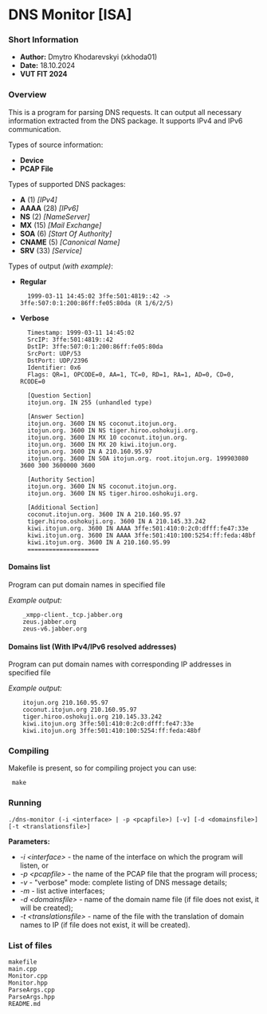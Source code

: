 # DNS Monitor [ISA]

### Short Information

- **Author:** Dmytro Khodarevskyi (xkhoda01)
- **Date:** 18.10.2024
- **VUT FIT 2024**

### Overview

This is a program for parsing DNS requests. It can output all necessary information extracted from the DNS package. It supports IPv4 and IPv6 communication.

Types of source information:

- **Device**
- **PCAP File**

Types of supported DNS packages:

- **A** (1) _[IPv4]_
- **AAAA** (28) _[IPv6]_
- **NS** (2) _[NameServer]_
- **MX** (15) _[Mail Exchange]_
- **SOA** (6) _[Start Of Authority]_
- **CNAME** (5) _[Canonical Name]_
- **SRV** (33) _[Service]_

Types of output _(with example)_:

- **Regular**

  ```
    1999-03-11 14:45:02 3ffe:501:4819::42 -> 3ffe:507:0:1:200:86ff:fe05:80da (R 1/6/2/5)
  ```

- **Verbose**

  ```
    Timestamp: 1999-03-11 14:45:02
    SrcIP: 3ffe:501:4819::42
    DstIP: 3ffe:507:0:1:200:86ff:fe05:80da
    SrcPort: UDP/53
    DstPort: UDP/2396
    Identifier: 0x6
    Flags: QR=1, OPCODE=0, AA=1, TC=0, RD=1, RA=1, AD=0, CD=0, RCODE=0

    [Question Section]
    itojun.org. IN 255 (unhandled type)

    [Answer Section]
    itojun.org. 3600 IN NS coconut.itojun.org.
    itojun.org. 3600 IN NS tiger.hiroo.oshokuji.org.
    itojun.org. 3600 IN MX 10 coconut.itojun.org.
    itojun.org. 3600 IN MX 20 kiwi.itojun.org.
    itojun.org. 3600 IN A 210.160.95.97
    itojun.org. 3600 IN SOA itojun.org. root.itojun.org. 199903080 3600 300 3600000 3600

    [Authority Section]
    itojun.org. 3600 IN NS coconut.itojun.org.
    itojun.org. 3600 IN NS tiger.hiroo.oshokuji.org.

    [Additional Section]
    coconut.itojun.org. 3600 IN A 210.160.95.97
    tiger.hiroo.oshokuji.org. 3600 IN A 210.145.33.242
    kiwi.itojun.org. 3600 IN AAAA 3ffe:501:410:0:2c0:dfff:fe47:33e
    kiwi.itojun.org. 3600 IN AAAA 3ffe:501:410:100:5254:ff:feda:48bf
    kiwi.itojun.org. 3600 IN A 210.160.95.99
    ====================
  ```

#### Domains list

Program can put domain names in specified file

_Example output:_

```
    _xmpp-client._tcp.jabber.org
    zeus.jabber.org
    zeus-v6.jabber.org
```

#### Domains list (With IPv4/IPv6 resolved addresses)

Program can put domain names with corresponding IP addresses in specified file

_Example output:_

```
    itojun.org 210.160.95.97
    coconut.itojun.org 210.160.95.97
    tiger.hiroo.oshokuji.org 210.145.33.242
    kiwi.itojun.org 3ffe:501:410:0:2c0:dfff:fe47:33e
    kiwi.itojun.org 3ffe:501:410:100:5254:ff:feda:48bf
```

### Compiling

Makefile is present, so for compiling project you can use:

```
 make
```

### Running

```
./dns-monitor (-i <interface> | -p <pcapfile>) [-v] [-d <domainsfile>] [-t <translationsfile>]
```

**Parameters:**

- _-i &lt;interface&gt;_ - the name of the interface on which the program will listen, or
- _-p &lt;pcapfile&gt;_ - the name of the PCAP file that the program will process;
- _-v_ - "verbose" mode: complete listing of DNS message details;
- _-m_ - list active interfaces;
- _-d &lt;domainsfile&gt;_ - name of the domain name file (if file does not exist, it will be created);
- _-t &lt;translationsfile&gt;_ - name of the file with the translation of domain names to IP (if file does not exist, it will be created).

### List of files

```
makefile
main.cpp
Monitor.cpp
Monitor.hpp
ParseArgs.cpp
ParseArgs.hpp
README.md
```
